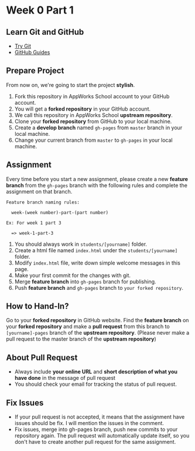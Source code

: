 # Week 0 Part 1

## Learn Git and GitHub

* [Try Git](https://try.github.io)
* [GitHub Guides](https://guides.github.com)

## Prepare Project

From now on, we're going to start the project **stylish**.

1. Fork this repository in AppWorks School account to your GitHub account.
2. You will get a **forked repository** in your GitHub account.
3. We call this repository in AppWorks School **upstream repository**.
4. Clone your **forked repository** from GitHub to your local machine.
5. Create a **develop branch** named `gh-pages` from `master` branch in your local machine.
6. Change your current branch from `master` to `gh-pages` in your local machine.

## Assignment

Every time before you start a new assignment, please create a new **feature branch** from the `gh-pages` branch with the following rules and complete the assignment on that branch.

```
Feature branch naming rules:

  week-(week number)-part-(part number)

Ex: For week 1 part 3

  => week-1-part-3
```

1. You should always work in `students/[yourname]` folder.
2. Create a html file named `index.html` under the `students/[yourname]` folder.
3. Modify `index.html` file, write down simple welcome messages in this page.
4. Make your first commit for the changes with git.
5. Merge **feature branch** into `gh-pages` branch for publishing.
6. Push **feature branch** and `gh-pages` branch to `your forked repository`.

## How to Hand-In?

Go to your **forked repository** in GitHub website. Find the **feature branch** on your **forked repository** and make a **pull request** from this branch to `[yourname]-pages` branch of the **upstream repository**. (Please never make a pull request to the master branch of the **upstream repository**)

## About Pull Request

* Always include **your online URL** and **short description of what you have done** in the message of pull request
* You should check your email for tracking the status of pull request.

## Fix Issues

* If your pull request is not accepted, it means that the assignment have issues should be fix. I will mention the issues in the comment.
* Fix issues, merge into gh-pages branch, push new commits to your repository again. The pull request will automatically update itself, so you don't have to create another pull request for the same assignment.

